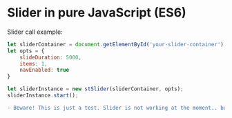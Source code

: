 # Slider in pure JavaScript (ES6)

Slider call example:

```javascript
let sliderContainer = document.getElementById('your-slider-container');
let opts = {
	slideDuration: 5000,
	items: 1,
	navEnabled: true
}

let sliderInstance = new stSlider(sliderContainer, opts);
sliderInstance.start();
```

```diff
- Beware! This is just a test. Slider is not working at the moment.. but it will :)
```